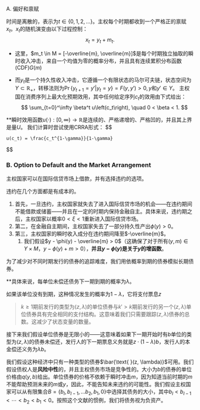 A. 偏好和禀赋

时间是离散的，表示为$t \in \{0,1,2,\ldots\}$。主权每个时期都收到一个严格正的禀赋$x_t$。$x_t$的随机演变由以下过程控制：
$$x_t = y_t + m_t.$$
+ 这里，$m_t \in M = [-\overline{m}, \overline{m}]$是每个时期独立抽取的瞬时收入冲击，来自一个均值为零的概率分布，并且具有连续累积分布函数 (CDF)$G(m)$

+ 而$y_t$是一个持久性收入冲击，它遵循一个有限状态的马尔可夫链，状态空间为$Y \subset \mathbb{R}_+$，转移法则为$\Pr \{y_{t+1} = y' | y_t = y\} = F(y, y') > 0, y$和$y' \in Y$。
主权国在消费序列上最大化预期效用，其中任何给定序列$c_t$的效用由下式给出：
$$
\sum_{t=0}^\infty \beta^t u\left(c_t\right), \quad 0 < \beta < 1.
$$

**瞬时效用函数$u(\cdot) : [0, \infty) \to \mathbb{R}$是连续的、严格递增的、严格凹的，并且其上界是量$U$。
我们计算时尝试使用CRRA形式：
$$

	u(c_t) = \frac{c_t^{1-\gamma}}{1-\gamma}
$$

### B. Option to Default and the Market Arrangement

主权国家可以在国际信贷市场上借款，并有选择违约的选项。

违约在几个方面都是有成本的。

1. 首先，一旦违约，主权国家就失去了进入国际信贷市场的机会——在违约期间不能借款或储蓄——并且在一定的时期内保持金融自主。具体来说，违约期之后，主权国家以概率$0 < \xi < 1$重新进入国际信贷市场。
2. 第二，在金融自主期间，主权国家失去了一部分持久性产出$\phi(y) > 0$。
3. 第三，主权国家的瞬时收入成分在违约期间降至$-\overline{m}$。
	1. 我们假设$y - \phi(y) - \overline{m} > 0$（这确保了对于所有$(y, m) \in Y \times M$，$y - \phi(y) + m > 0$），**并且$y - \phi(y)$是关于$y$的增函数**。


为了减少对不同时期发行的债券的追踪难度，我们用依概率到期的债券模拟长期债券。

**具体来说，每单位未偿还债务下一期到期的概率为$\lambda$。

如果该单位没有到期，这种情况发生的概率为$1 - \lambda$，它将支付票息$z$

> $k \geq 1$期前发行的类型为$(z, \lambda)$的单位债券与$k' > k$期前发行的另一个$(z, \lambda)$单位债券具有完全相同的支付结构。这意味着我们只需要跟踪$(z, \lambda)$债券的总数。这减少了状态变量的数量。

接下来我们假设单位债券是无限小的——这意味着如果下一期开始时有$b$单位的类型为$(z, \lambda)$的债券未偿还，发行人的下一期票息义务就是$z \cdot (1 - \lambda) b$，发行人的本金偿还义务为$\lambda b$。

我们假设这种经济中只有一种类型的债券$\bar{\text{ }(z, \lambda)}$可用。我们假设债权人是**风险中性**的，并且主权债务市场是竞争性的。大小为$b$的债券的单位价格由$q(y, b)$给出。单位债券的价格不依赖于瞬时冲击$m$，因为知道当前时期的$m$不能帮助预测未来的$m$或$y$，因此，不能告知未来违约的可能性。我们假设主权国家可以从有限集合$B = \{b_I, b_{I-1}, \ldots b_2, b_1, 0\}$中选择其债务的大小，其中$b_I < b_{I-1} < \cdots < b_2 < b_1 < 0$。按照这个文献的惯例，我们将债务视为负资产。
